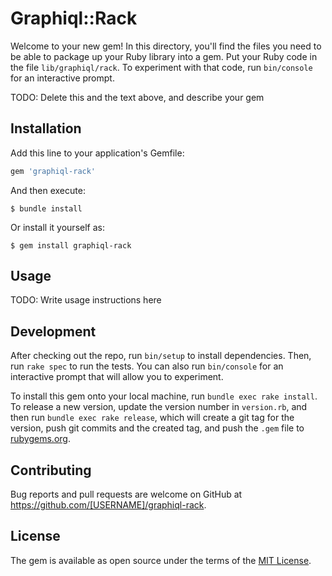 # Graphiql::Rack

Welcome to your new gem! In this directory, you'll find the files you need to be able to package up your Ruby library into a gem. Put your Ruby code in the file `lib/graphiql/rack`. To experiment with that code, run `bin/console` for an interactive prompt.

TODO: Delete this and the text above, and describe your gem

## Installation

Add this line to your application's Gemfile:

```ruby
gem 'graphiql-rack'
```

And then execute:

    $ bundle install

Or install it yourself as:

    $ gem install graphiql-rack

## Usage

TODO: Write usage instructions here

## Development

After checking out the repo, run `bin/setup` to install dependencies. Then, run `rake spec` to run the tests. You can also run `bin/console` for an interactive prompt that will allow you to experiment.

To install this gem onto your local machine, run `bundle exec rake install`. To release a new version, update the version number in `version.rb`, and then run `bundle exec rake release`, which will create a git tag for the version, push git commits and the created tag, and push the `.gem` file to [rubygems.org](https://rubygems.org).

## Contributing

Bug reports and pull requests are welcome on GitHub at https://github.com/[USERNAME]/graphiql-rack.

## License

The gem is available as open source under the terms of the [MIT License](https://opensource.org/licenses/MIT).
